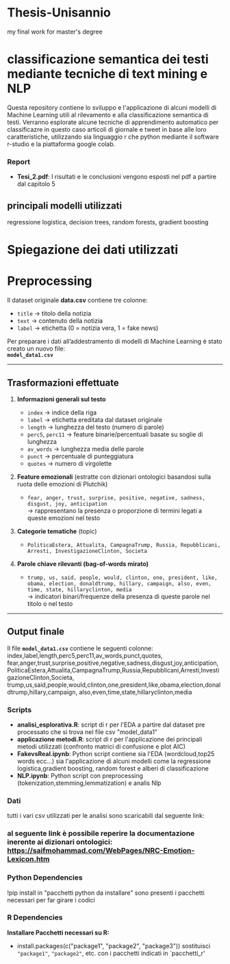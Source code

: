 # Thesis-Unisannio
my final work for master's degree

# classificazione semantica dei testi mediante tecniche di text mining e NLP
Questa repository contiene lo sviluppo e l'applicazione di alcuni modelli di Machine Learning utili al rilevamento e alla classificazione semantica di testi. 
Verranno esplorate alcune tecniche di apprendimento automatico per classificazre in questo caso articoli di giornale e tweet in base alle loro caratteristiche, utilizzando sia linguaggio r che python mediante il software r-studio e la piattaforma google colab.

### Report
- **Tesi_2.pdf**: I risultati e le conclusioni vengono esposti nel pdf a partire dal capitolo 5

## principali modelli utilizzati
regressione logistica, decision trees, random forests, gradient boosting

# Spiegazione dei dati utilizzati

# Preprocessing 

Il dataset originale **data.csv** contiene tre colonne:

- `title` → titolo della notizia  
- `text` → contenuto della notizia  
- `label` → etichetta (0 = notizia vera, 1 = fake news)  

Per preparare i dati all’addestramento di modelli di Machine Learning è stato creato un nuovo file:  
**`model_data1.csv`**

---

## Trasformazioni effettuate

1. **Informazioni generali sul testo**
   - `index` → indice della riga  
   - `label` → etichetta ereditata dal dataset originale  
   - `length` → lunghezza del testo (numero di parole)  
   - `perc5`, `perc11` → feature binarie/percentuali basate su soglie di lunghezza  
   - `av_words` → lunghezza media delle parole  
   - `punct` → percentuale di punteggiatura  
   - `quotes` → numero di virgolette  

2. **Feature emozionali** (estratte con dizionari ontologici basandosi sulla ruota delle emozioni di Plutchik)  
   - `fear, anger, trust, surprise, positive, negative, sadness, disgust, joy, anticipation`  
   → rappresentano la presenza o proporzione di termini legati a queste emozioni nel testo  

3. **Categorie tematiche** (topic)  
   - `PoliticaEstera, Attualita, CampagnaTrump, Russia, Repubblicani, Arresti, InvestigazioneClinton, Societa`  

4. **Parole chiave rilevanti (bag-of-words mirato)**  
   - `trump, us, said, people, would, clinton, one, president, like, obama, election, donaldtrump, hillary, campaign, also, even, time, state, hillaryclinton, media`  
   → indicatori binari/frequenze della presenza di queste parole nel titolo o nel testo  

---

## Output finale

Il file **`model_data1.csv`** contiene le seguenti colonne: index,label,length,perc5,perc11,av_words,punct,quotes,
fear,anger,trust,surprise,positive,negative,sadness,disgust,joy,anticipation,
PoliticaEstera,Attualita,CampagnaTrump,Russia,Repubblicani,Arresti,InvestigazioneClinton,Societa,
trump,us,said,people,would,clinton,one,president,like,obama,election,donaldtrump,hillary,campaign,
also,even,time,state,hillaryclinton,media



### Scripts
- **analisi_esplorativa.R**: script di r per l'EDA a partire dal dataset pre processato che si trova nel file csv "model_data1"
- **applicazione metodi.R**: script di r per l'applicazione dei principali metodi utilizzati (confronto matrici di confusione e plot AIC)
- **FakevsReal.ipynb**: Python script contiene sia l'EDA (wordcloud,top25 words ecc...) sia l'applicazione di alcuni modelli come la regressione logistica,gradient boosting, random forest e alberi di classificazione
- **NLP.ipynb**: Python script con preprocessing (tokenization,stemming,lemmatization) e analis Nlp
  


### Dati
tutti i vari csv utilizzati per le analisi sono scaricabili dal seguente link:



### al seguente link è possibile reperire la documentazione inerente ai dizionari ontologici: https://saifmohammad.com/WebPages/NRC-Emotion-Lexicon.htm #

### Python Dependencies
!pip install 
in "pacchetti python da installare" sono presenti i pacchetti necessari per far girare i codici

### R Dependencies

 **Installare Pacchetti necessari su R:**
   - install.packages(c("package1", "package2", "package3"))
     sostituisci `"package1"`, `"package2"`, etc. con i pacchetti indicati in `pacchetti_r'



